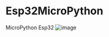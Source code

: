 # Esp32MicroPython
MicroPython Esp32 
![image](https://github.com/sallyibaid19/Esp32MicroPython/assets/56202060/55087202-192a-408d-b63b-55b0bc699676)
